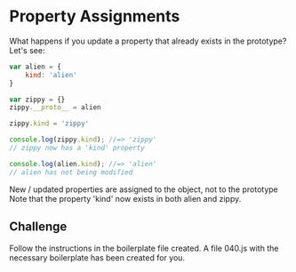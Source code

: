 Property Assignments
====================

What happens if you update a property that already exists in the prototype? Let's see:

```js
var alien = {
	kind: 'alien'
}

var zippy = {}
zippy.__proto__ = alien

zippy.kind = 'zippy'

console.log(zippy.kind); //=> 'zippy'
// zippy now has a 'kind' property

console.log(alien.kind); //=> 'alien'
// alien has not being modified
```

New / updated properties are assigned to the object, not to the prototype
Note that the property 'kind' now exists in both alien and zippy.

Challenge
---------

Follow the instructions in the boilerplate file created. 
A file 040.js with the necessary boilerplate has been created for you.